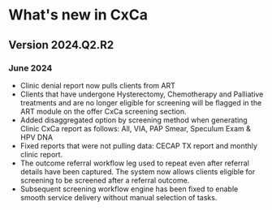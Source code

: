 # What's new in CxCa

## Version 2024.Q2.R2

### June 2024

- Clinic denial report now pulls clients from ART 
- Clients that have undergone Hysterectomy, Chemotherapy and Palliative treatments and are no longer eligible for screening will be flagged in the ART module on the offer CxCa screening section. 
- Added disaggregated option by screening method when generating Clinic CxCa report as follows: All, VIA, PAP Smear, Speculum Exam & HPV DNA 
- Fixed reports that were not pulling data: CECAP TX report and monthly clinic report. 
- The outcome referral workflow leg used to repeat even after referral details have been captured. The system now allows clients eligible for screening to be screened after a referral outcome.  
- Subsequent screening workflow engine has been fixed to enable smooth service delivery without manual selection of tasks. 